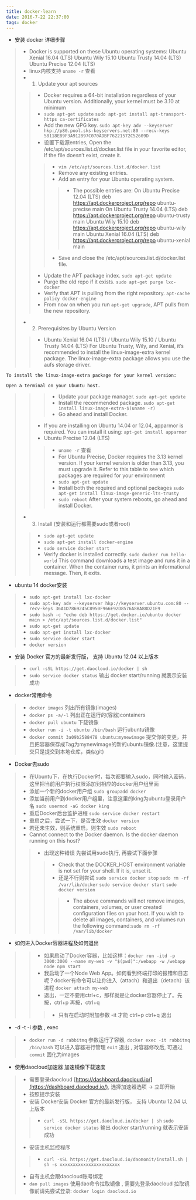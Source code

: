 ```yaml
---
title: docker-learn
date: 2016-7-22 22:37:00
tags: docker
---
```

- 安装 docker  详细步骤
>- Docker is supported on these Ubuntu operating systems:
    Ubuntu Xenial 16.04 (LTS)
    Ubuntu Wily 15.10
    Ubuntu Trusty 14.04 (LTS)
    Ubuntu Precise 12.04 (LTS)
>- linux内核支持 `uname -r` 查看
>- 1. Update your apt sources
>>- Docker requires a 64-bit installation regardless of your Ubuntu version. Additionally, your kernel must be 3.10 at minimum 
>>- `sudo apt-get update` `sudo apt-get install apt-transport-https ca-certificates` 
>>- Add the new GPG key. `sudo apt-key adv --keyserver hkp://p80.pool.sks-keyservers.net:80 --recv-keys 58118E89F3A912897C070ADBF76221572C52609D` 
>>- 设置下载源entries, Open the /etc/apt/sources.list.d/docker.list file in your favorite editor, If the file doesn’t exist, create it.
>>>- `vim /etc/apt/sources.list.d/docker.list` 
>>>- Remove any existing entries. 
>>>- Add an entry for your Ubuntu operating system.
>>>>- The possible entries are:
      On Ubuntu Precise 12.04 (LTS)
         deb https://apt.dockerproject.org/repo ubuntu-precise main
      On Ubuntu Trusty 14.04 (LTS)
         deb https://apt.dockerproject.org/repo ubuntu-trusty main
      Ubuntu Wily 15.10
         deb https://apt.dockerproject.org/repo ubuntu-wily main
      Ubuntu Xenial 16.04 (LTS)
         deb https://apt.dockerproject.org/repo ubuntu-xenial main
>>>- Save and close the /etc/apt/sources.list.d/docker.list file.
>>- Update the APT package index. `sudo apt-get update` 
>>- Purge the old repo if it exists. `sudo apt-get purge lxc-docker` 
>>- Verify that APT is pulling from the right repository. `apt-cache policy docker-engine` 
>>- From now on when you run `apt-get upgrade`, APT pulls from the new repository.
>- 2. Prerequisites by Ubuntu Version
>>- Ubuntu Xenial 16.04 (LTS) / Ubuntu Wily 15.10 / Ubuntu Trusty 14.04 (LTS)
    For Ubuntu Trusty, Wily, and Xenial, it’s recommended to install the linux-image-extra kernel package. The linux-image-extra package allows you use the aufs storage driver.

    To install the linux-image-extra package for your kernel version:

    Open a terminal on your Ubuntu host.
    
>>>- Update your package manager. `sudo apt-get update` 
>>>- Install the recommended package. `sudo apt-get install linux-image-extra-$(uname -r)` 
>>>- Go ahead and install Docker.
>>- If you are installing on Ubuntu 14.04 or 12.04, apparmor is required. You can install it using: `apt-get install apparmor` 
>>- Ubuntu Precise 12.04 (LTS)
>>>- `uname -r` 查看 
>>>- For Ubuntu Precise, Docker requires the 3.13 kernel version. If your kernel version is older than 3.13, you must upgrade it. Refer to this table to see which packages are required for your environment
>>>- `sudo apt-get update` 
>>>- Install both the required and optional packages `sudo apt-get install linux-image-generic-lts-trusty` 
>>>- `sudo reboot` After your system reboots, go ahead and install Docker. 
>- 3. Install (安装和运行都需要sudo或者root)
>>- `sudo apt-get update` 
>>- `sudo apt-get install docker-engine` 
>>- `sudo service docker start` 
>>- Verify docker is installed correctly. `sudo docker run hello-world` This command downloads a test image and runs it in a container. When the container runs, it prints an informational message. Then, it exits. 
- ubuntu 14 docker安装
>- `sudo apt-get install lxc-docker` 
>- `sudo apt-key adv --keyserver hkp://keyserver.ubuntu.com:80 --recv-keys 36A1D7869245C8950F966E92D8576A8BA88D21E9` 
>- `sudo bash -c "echo deb https://get.docker.io/ubuntu docker main > /etc/apt/sources.list.d/docker.list" ` 
>- `sudo apt-get update` 
>- `sudo apt-get install lxc-docker` 
>- `sudo service docker start` 
>- `docker version`  
- 安装 Docker 官方的最新发行版， 支持 Ubuntu 12.04 以上版本
>- `curl -sSL https://get.daocloud.io/docker | sh`  
>- `sudo service docker status` 输出 docker start/running 就表示安装成功 
- docker常用命令
>- `docker images` 列出所有镜像(images) 
>- `docker ps -a/-l`    列出正在运行的(容器)containers 
>- `docker pull ubuntu` 下载镜像 
>- `docker run -i -t ubuntu /bin/bash`  运行ubuntu镜像 
>- `docker commit 3a09b2588478 ubuntu:mynewimage`  提交你的变更，并且把容器保存成Tag为mynewimage的新的ubuntu镜像.(注意，这里提交只是提交到本地仓库，类似git) 
- Docker去sudo
>- 在Ubuntu下，在执行Docker时，每次都要输入sudo，同时输入密码，这里把当前用户执行权限添加到相应的docker用户组里面 
>- 添加一个新的docker用户组 `sudo groupadd docker` 
>- 添加当前用户到docker用户组里，注意这里的king为ubuntu登录用户名 `sudo usermod -aG docker king` 
>- 重启Docker后台监护进程 `sudo service docker restart` 
>- 重启之后，尝试一下，是否生效 `docker version` 
>- 若还未生效，则系统重启，则生效 `sudo reboot` 
>- Cannot connect to the Docker daemon. Is the docker daemon running on this host? 
>>- 出现这种错误 先尝试用sudo执行, 再尝试下面步骤 
>>>- Check that the DOCKER_HOST environment variable is not set for your shell. If it is, unset it.
>>>- 还是不行则尝试 `sudo service docker stop` `sudo rm -rf /var/lib/docker` `sudo service docker start`  `sudo docker version` 
>>>>- The above commands will not remove images, containers, volumes, or user created configuration files on your host. If you wish to delete all images, containers, and volumes run the following command:`sudo rm -rf /var/lib/docker` 
- 如何进入Docker容器进程及如何退出
>>- 如果启动了Docker容器，比如这样：`docker run -itd -p 3000:3000 --name my-web -v "$(pwd)":/webapp -w /webapp node npm start` 
>>- 我启动了一个Node Web App。如何看到终端打印的报错和日志呢？docker有命令可以让你进入（attach）和退出（detach）该进程  `docker attach my-web ` 
>>- 退出，一定不要用ctrl+c，那样就是让docker容器停止了。先按，ctrl+p 再按，ctrl+q
>>>- 只有在启动时附加参数 -it 才能 ctrl+p ctrl+q 退出  
- -d -t -i 参数 , exec 
>- `docker run -d rabbitmq`  参数运行了容器, `docker exec -it rabbitmq /bin/bash` 可以进入容器进行管理 `exit` 退出 , 对容器修改后, 可通过 `commit` 固化为images  
- 使用daocloud加速器 加速镜像下载速度
>- 需要登录daocloud [https://dashboard.daocloud.io/](https://dashboard.daocloud.io/), 选择加速器选项 -> 立即开始
>- 按照提示安装
>- 安装 Docker安装 Docker 官方的最新发行版， 支持 Ubuntu 12.04 以上版本
>>- `curl -sSL https://get.daocloud.io/docker | sh` `sudo service docker status` 输出 docker start/running 就表示安装成功 
>- 安装主机监控程序
>>- `curl -sSL https://get.daocloud.io/daomonit/install.sh | sh -s xxxxxxxxxxxxxxxxxxxxxxx`  
>- 自有主机会跟daocloud账号绑定 
>- `dao pull images` 使用dao命令拉取镜像 , 需要先登录daocloud 拉取镜像前请先尝试登录: `docker login daocloud.io` 



